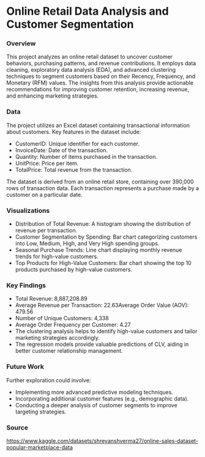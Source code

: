 # Online Retail Data Analysis and Customer Segmentation

### Overview

This project analyzes an online retail dataset to uncover customer behaviors, purchasing patterns, and revenue contributions. It employs data cleaning, exploratory data analysis (EDA), and advanced clustering techniques to segment customers based on their Recency, Frequency, and Monetary (RFM) values. The insights from this analysis provide actionable recommendations for improving customer retention, increasing revenue, and enhancing marketing strategies.

### Data

The project utilizes an Excel dataset containing transactional information about customers. Key features in the dataset include:

- CustomerID: Unique identifier for each customer.
- InvoiceDate: Date of the transaction.
- Quantity: Number of items purchased in the transaction.
- UnitPrice: Price per item.
- TotalPrice: Total revenue from the transaction.

The dataset is derived from an online retail store, containing over 390,000 rows of transaction data. Each transaction represents a purchase made by a customer on a particular date.

### Visualizations

- Distribution of Total Revenue: A histogram showing the distribution of revenue per transaction.
- Customer Segmentation by Spending: Bar chart categorizing customers into Low, Medium, High, and Very High spending groups.
- Seasonal Purchase Trends: Line chart displaying monthly revenue trends for high-value customers.
- Top Products for High-Value Customers: Bar chart showing the top 10 products purchased by high-value customers.
  
### Key Findings

- Total Revenue: 8,887,208.89
- Average Revenue per Transaction: 22.63Average Order Value (AOV): 479.56
- Number of Unique Customers: 4,338
- Average Order Frequency per Customer: 4.27
- The clustering analysis helps to identify high-value customers and tailor marketing strategies accordingly.
- The regression models provide valuable predictions of CLV, aiding in better customer relationship management.

### Future Work

Further exploration could involve:

- Implementing more advanced predictive modeling techniques.
- Incorporating additional customer features (e.g., demographic data).
- Conducting a deeper analysis of customer segments to improve targeting strategies.

### Source

https://www.kaggle.com/datasets/shreyanshverma27/online-sales-dataset-popular-marketplace-data
